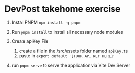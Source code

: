 # DevPost takehome exercise

1. Install PNPM `npm install -g pnpm`
2. Run `pnpm install` to install all necessary node modules
3. Create apiKey File

   1. create a file in the /src/assets folder named `apiKey.ts`
   2. paste in `export default '[YOUR API KEY HERE]'`

4. run `pnpm serve` to serve the application via Vite Dev Server
